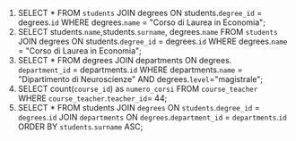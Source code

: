 1) SELECT * FROM `students` JOIN degrees ON students.`degree_id` = degrees.`id` WHERE degrees.`name` = "Corso di Laurea in Economia";
1) SELECT students.`name`,students.`surname`, degrees.`name` FROM `students` JOIN degrees ON students.`degree_id` = degrees.`id` WHERE degrees.`name` = "Corso di Laurea in Economia";
2) SELECT * FROM degrees JOIN departments ON degrees.` department_id`  = departments.`id`  WHERE departments.`name` = "Dipartimento di Neuroscienze" AND degrees.`level`="magistrale"; 
3) SELECT count(`course_id`) as `numero_corsi` FROM `course_teacher` WHERE `course_teacher`.`teacher_id`= 44;
4) SELECT * FROM students JOIN `degrees` ON `students`.`degree_id` = `degrees`.`id` JOIN `departments` ON `degrees`.`department_id` = `departments`.`id` ORDER BY `students`.`surname` ASC;